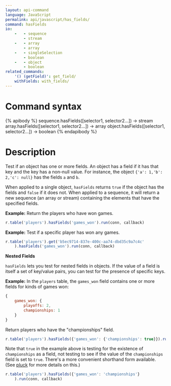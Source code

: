 ```yaml
---
layout: api-command
language: JavaScript
permalink: api/javascript/has_fields/
command: hasFields
io:
    -   - sequence
        - stream
    -   - array
        - array
    -   - singleSelection
        - boolean
    -   - object
        - boolean
related_commands:
    '() (getField)': get_field/
    withFields: with_fields/
---
```


# Command syntax #

{% apibody %}
sequence.hasFields([selector1, selector2...]) &rarr; stream
array.hasFields([selector1, selector2...]) &rarr; array
object.hasFields([selector1, selector2...]) &rarr; boolean
{% endapibody %}

# Description #

Test if an object has one or more fields. An object has a field if it has that key and the key has a non-null value. For instance, the object `{'a': 1,'b': 2,'c': null}` has the fields `a` and `b`.

When applied to a single object, `hasFields` returns `true` if the object has the fields and `false` if it does not. When applied to a sequence, it will return a new sequence (an array or stream) containing the elements that have the specified fields.

__Example:__ Return the players who have won games.

```js
r.table('players').hasFields('games_won').run(conn, callback)
```

__Example:__ Test if a specific player has won any games.

```js
r.table('players').get('b5ec9714-837e-400c-aa74-dbd35c9a7c4c'
    ).hasFields('games_won').run(conn, callback)
```

**Nested Fields**

`hasFields` lets you test for nested fields in objects. If the value of a field is itself a set of key/value pairs, you can test for the presence of specific keys.

__Example:__ In the `players` table, the `games_won` field contains one or more fields for kinds of games won:

```js
{
    games_won: {
        playoffs: 2,
        championships: 1
    }
}
```

Return players who have the "championships" field.

```js
r.table('players').hasFields({'games_won': {'championships': true}}).run(conn, callback)
```

Note that `true` in the example above is testing for the existence of `championships` as a field, not testing to see if the value of the `championships` field is set to `true`. There's a more convenient shorthand form available. (See [pluck](/api/javascript/pluck) for more details on this.)

```js
r.table('players').hasFields({'games_won': 'championships'}
    ).run(conn, callback)
```
